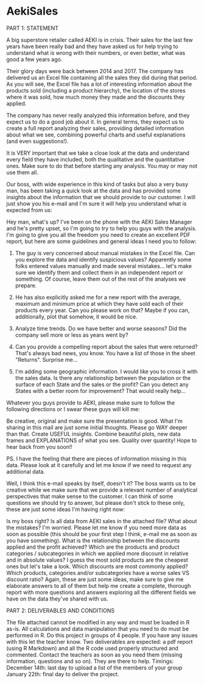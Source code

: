 # AekiSales

PART 1: STATEMENT

A big superstore retailer called AEKI is in crisis. Their sales for the last few years have been really bad and they have asked us for help trying to understand what is wrong with their numbers, or even better, what was good a few years ago.

Their glory days were back between 2014 and 2017. The company has delivered us an Excel file containing all the sales they did during that period. As you will see, the Excel file has a lot of interesting information about the products sold (including a product hierarchy), the location of the stores where it was sold, how much money they made and the discounts they applied.

The company has never really analyzed this information before, and they expect us to do a good job about it. In general terms, they expect us to create a full report analyzing their sales, providing detailed information about what we see, combining powerful charts and useful explanations (and even suggestions!).

It is VERY important that we take a close look at the data and understand every field they have included, both the qualitative and the quantitative ones. Make sure to do that before starting any analysis. You may or may not use them all.

Our boss, with wide experience in this kind of tasks but also a very busy man, has been taking a quick look at the data and has provided some insights about the information that we should provide to our customer. I will just show you his e-mail and I'm sure it will help you understand what is expected from us:

Hey man, what's up? I've been on the phone with the AEKI Sales Manager and he's pretty upset, so I'm going to try to help you guys with the analysis. I'm going to give you all the freedom you need to create an excellent PDF report, but here are some guidelines and general ideas I need you to follow:

1. The guy is very concerned about manual mistakes in the Excel file. Can you explore the data and identify suspicious values? Apparently some folks entered values manually and made several mistakes... let's make sure we identify them and collect them in an independent report or something. Of course, leave them out of the rest of the analyses we prepare.

2. He has also explicitly asked me for a new report with the average, maximum and minimum price at which they have sold each of their products every year. Can you please work on that? Maybe if you can, additionally, plot that somehow, it would be nice.

3. Analyze time trends. Do we have better and worse seasons? Did the company sell more or less as years went by?

4. Can you provide a compelling report about the sales that were returned?  That's always bad news, you know. You have a list of those in the sheet "Returns". Surprise me...

5. I'm adding some geographic information. I would like you to cross it with the sales data. Is there any relationship between the population or the surface of each State and the sales or the profit? Can you detect any States with a better room for improvement? That would really help...

Whatever you guys provide to AEKI, please make sure to follow the following directions or I swear these guys will kill me:

Be creative, original and make sure the presentation is good.
What I'm sharing in this mail are just some initial thoughts. Please go WAY deeper than that.
Create USEFUL insights.
Combine beautiful plots, new data frames and EXPLANATIONS of what you see.
Quality over quantity!
Hope to hear back from you soon!!

PS. I have the feeling that there are pieces of information missing in this data. Please look at it carefully and let me know if we need to request any additional data.



Well, I think this e-mail speaks by itself, doesn't it? The boss wants us to be creative while we make sure that we provide a relevant number of analytical perspectives that make sense to the customer. I can think of some questions we should try to answer, but please don't stick to these only, these are just some ideas I'm having right now:

Is my boss right? Is all data from AEKI sales in the attached file? What about the mistakes? I'm worried. Please let me know if you need more data as soon as possible (this should be your first step I think, e-mail me as soon as you have something).
What is the relationship between the discounts applied and the profit achieved?
Which are the products and product categories / subcategories in which we applied more discount in relative and in absolute values?
I guess the most sold products are the cheapest ones but let's take a look.
Which discounts are most commonly applied?
Which products, categories and/or subcategories have a worse sales VS discount ratio?
Again, these are just some ideas, make sure to give me elaborate answers to all of them but help me create a complete, thorough report with more questions and answers exploring all the different fields we have on the data they've shared with us.



PART 2: DELIVERABLES AND CONDITIONS

The file attached cannot be modified in any way and must be loaded in R as-is. All calculations and data manipulation that you need to do must be performed in R.
Do this project in groups of 4 people. If you have any issues with this let the teacher know.
Two deliverables are expected: a pdf report (using R Markdown) and all the R code used properly structured and commented.
Contact the teachers as soon as you need them (missing information, questions and so on). They are there to help.
Timings:
December 14th: last day to upload a list of the members of your group
January 22th: final day to deliver the project.
